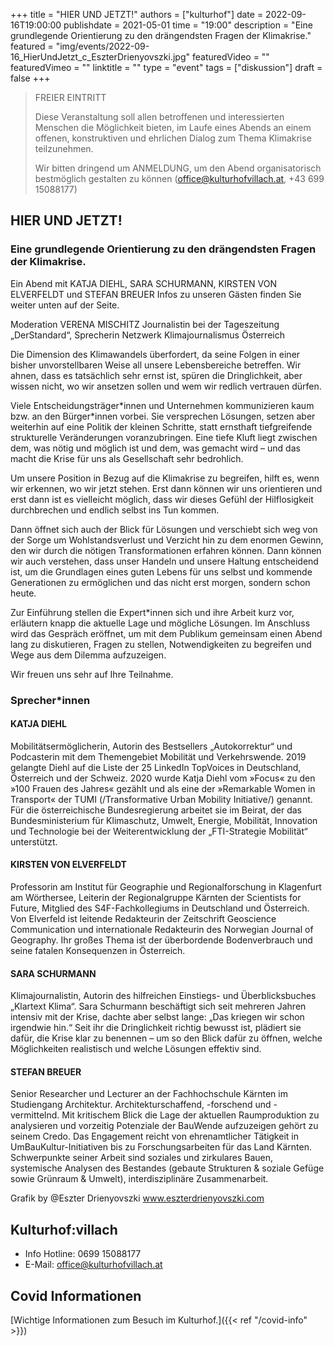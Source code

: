 +++
title = "HIER UND JETZT!"
authors = ["kulturhof"]
date = 2022-09-16T19:00:00
publishdate = 2021-05-01
time = "19:00"
description = "Eine grundlegende Orientierung zu den drängendsten Fragen der Klimakrise."
featured = "img/events/2022-09-16_HierUndJetzt_c_EszterDrienyovszki.jpg"
featuredVideo = ""
featuredVimeo = ""
linktitle = ""
type = "event"
tags = ["diskussion"]
draft = false
+++

>
> FREIER EINTRITT
>
> Diese Veranstaltung soll allen betroffenen und interessierten Menschen die Möglichkeit bieten, im Laufe eines Abends an einem offenen, konstruktiven und ehrlichen Dialog zum Thema Klimakrise teilzunehmen.
>
> Wir bitten dringend um ANMELDUNG, um den Abend organisatorisch bestmöglich gestalten zu können (office@kulturhofvillach.at, +43 699 15088177)


## HIER UND JETZT!

### Eine grundlegende Orientierung zu den drängendsten Fragen der Klimakrise.

Ein Abend mit
KATJA DIEHL, SARA SCHURMANN, KIRSTEN VON ELVERFELDT und STEFAN BREUER
Infos zu unseren Gästen finden Sie weiter unten auf der Seite.

Moderation
VERENA MISCHITZ
Journalistin bei der Tageszeitung „DerStandard“, Sprecherin Netzwerk Klimajournalismus Österreich

Die Dimension des Klimawandels überfordert, da seine Folgen in einer bisher unvorstellbaren Weise all unsere Lebensbereiche betreffen. Wir ahnen, dass es tatsächlich sehr ernst ist, spüren die Dringlichkeit, aber wissen nicht, wo wir ansetzen sollen und wem wir redlich vertrauen dürfen.

Viele Entscheidungsträger\*innen und Unternehmen kommunizieren kaum bzw. an den Bürger\*innen vorbei. Sie versprechen Lösungen, setzen aber weiterhin auf eine Politik der kleinen Schritte, statt ernsthaft tiefgreifende strukturelle Veränderungen voranzubringen. Eine tiefe Kluft liegt zwischen dem, was nötig und möglich ist und dem, was gemacht wird – und das macht die Krise für uns als Gesellschaft sehr bedrohlich.

Um unsere Position in Bezug auf die Klimakrise zu begreifen, hilft es, wenn wir erkennen, wo wir jetzt stehen. Erst dann können wir uns orientieren und erst dann ist es vielleicht möglich, dass wir dieses Gefühl der Hilflosigkeit durchbrechen und endlich selbst ins Tun kommen.

Dann öffnet sich auch der Blick für Lösungen und verschiebt sich weg von der Sorge um Wohlstandsverlust und Verzicht hin zu dem enormen Gewinn, den wir durch die nötigen Transformationen erfahren können. Dann können wir auch verstehen, dass unser Handeln und unsere Haltung entscheidend ist, um die Grundlagen eines guten Lebens für uns selbst und kommende Generationen zu ermöglichen und das nicht erst morgen, sondern schon heute.

Zur Einführung stellen die Expert\*innen sich und ihre Arbeit kurz vor, erläutern knapp die aktuelle Lage und mögliche Lösungen. Im Anschluss wird das Gespräch eröffnet, um mit dem Publikum gemeinsam einen Abend lang zu diskutieren, Fragen zu stellen, Notwendigkeiten zu begreifen und Wege aus dem Dilemma aufzuzeigen.

Wir freuen uns sehr auf Ihre Teilnahme.


### Sprecher\*innen

#### KATJA DIEHL
Mobilitätsermöglicherin, Autorin des Bestsellers „Autokorrektur“ und Podcasterin mit dem Themengebiet Mobilität und Verkehrswende. 2019 gelangte Diehl auf die Liste der 25 LinkedIn TopVoices in Deutschland, Österreich und der Schweiz. 2020 wurde Katja Diehl vom »Focus« zu den »100 Frauen des Jahres« gezählt und als eine der »Remarkable Women in Transport« der TUMI (/Transformative Urban Mobility Initiative/) genannt. Für die österreichische Bundesregierung arbeitet sie im Beirat, der das Bundesministerium für Klimaschutz, Umwelt, Energie, Mobilität, Innovation und Technologie bei der Weiterentwicklung der „FTI-Strategie Mobilität“ unterstützt.

#### KIRSTEN VON ELVERFELDT
Professorin am Institut für Geographie und Regionalforschung in Klagenfurt am Wörthersee, Leiterin der Regionalgruppe Kärnten der Scientists for Future, Mitglied des S4F-Fachkollegiums in Deutschland und Österreich. Von Elverfeld ist leitende Redakteurin der Zeitschrift Geoscience Communication und internationale Redakteurin des Norwegian Journal of Geography. Ihr großes Thema ist der überbordende Bodenverbrauch und seine fatalen Konsequenzen in Österreich.

#### SARA SCHURMANN
Klimajournalistin, Autorin des hilfreichen Einstiegs- und Überblicksbuches „Klartext Klima“. Sara Schurmann beschäftigt sich seit mehreren Jahren intensiv mit der Krise, dachte aber selbst lange: „Das kriegen wir schon irgendwie hin.“ Seit ihr die Dringlichkeit richtig bewusst ist, plädiert sie dafür, die Krise klar zu benennen – um so den Blick dafür zu öffnen, welche Möglichkeiten realistisch und welche Lösungen effektiv sind.

#### STEFAN BREUER
Senior Researcher und Lecturer an der Fachhochschule Kärnten im Studiengang Architektur. Architekturschaffend, -forschend und -vermittelnd. Mit kritischem Blick die Lage der aktuellen Raumproduktion zu analysieren und vorzeitig Potenziale der BauWende aufzuzeigen gehört zu seinem Credo. Das Engagement reicht von ehrenamtlicher Tätigkeit in UmBauKultur-Initiativen bis zu Forschungsarbeiten für das Land Kärnten. Schwerpunkte seiner Arbeit sind soziales und zirkulares Bauen, systemische Analysen des Bestandes (gebaute Strukturen & soziale Gefüge sowie Grünraum & Umwelt), interdisziplinäre Zusammenarbeit.

Grafik by @Eszter Drienyovszki
www.eszterdrienyovszki.com

## Kulturhof:villach
- Info Hotline: 0699 15088177 
- E-Mail: office@kulturhofvillach.at

## Covid Informationen

[Wichtige Informationen zum Besuch im Kulturhof.]({{< ref "/covid-info" >}})
